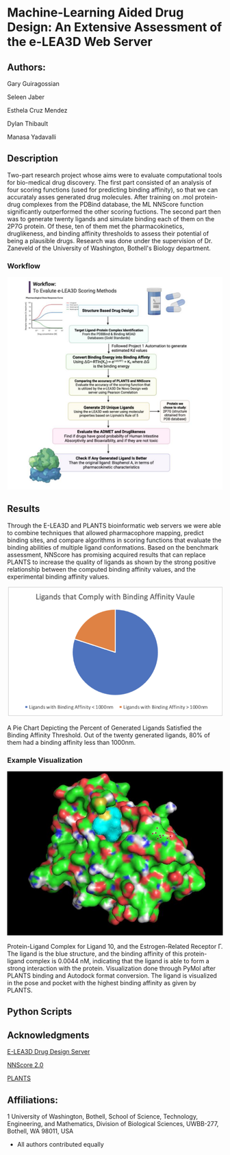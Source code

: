 # Machine-Learning Aided Drug Design: An Extensive Assessment of the e-LEA3D Web Server

## Authors:

Gary Guiragossian

Seleen Jaber 

Esthela Cruz Mendez 

Dylan Thibault

Manasa Yadavalli 

## Description
Two-part research project whose aims were to evaluate computational tools for bio-medical drug discovery. The first part consisted of an analysis of four scoring functions (used for predicting binding affinity), so that we can accurataly asses generated drug molecules. After training on .mol protein-drug complexes from the PDBind database, the ML NNScore function significantly outperformed the other scoring fuctions. The second part then was to generate twenty ligands and simulate binding each of them on the 2P7G protein. Of these, ten of them met the pharmacokinetics, druglikeness, and binding affinity thresholds to assess their potential of being a plausible drugs. Research was done under the supervision of Dr. Zaneveld of the University of Washington, Bothell's Biology department.

### Workflow
![Workflow](/workflowDiagram.png "Research Workflow")

## Results

Through the E-LEA3D and PLANTS bioinformatic web servers we were able to combine techniques that allowed pharmacophore mapping, predict binding sites, and compare algorithms in scoring functions that evaluate the binding abilities of multiple ligand conformations. Based on the benchmark assessment, NNScore has promising acquired results that can replace PLANTS to increase the quality of ligands as shown by the strong positive relationship between the computed binding affinity values, and the experimental binding affinity values.

![Binding Affinity Results](/bindingaffinityResults.png "bindingaffinityResults")

A Pie Chart Depicting the Percent of Generated Ligands Satisfied the Binding
Affinity Threshold. Out of the twenty generated ligands, 80% of them had a binding
affinity less than 1000nm. 

### Example Visualization
![Example Visualization](/protein-ligand10.png "Ligand10Visualization")

Protein-Ligand Complex for Ligand 10, and the Estrogen-Related Receptor
Γ. The ligand is the blue structure, and the binding affinity of this protein-ligand complex
is 0.0044 nM, indicating that the ligand is able to form a strong interaction with the
protein. Visualization done through PyMol after PLANTS binding and Autodock format
conversion. The ligand is visualized in the pose and pocket with the highest binding
affinity as given by PLANTS.

## Python Scripts




## Acknowledgments

[E-LEA3D Drug Design Server](https://www.hsls.pitt.edu/obrc/index.php?page=URL1275672987)

[NNScore 2.0](https://pubs.acs.org/doi/10.1021/ci2003889)

[PLANTS](https://link.springer.com/chapter/10.1007/11839088_22)

## Affiliations:
1 University of Washington, Bothell, School of Science, Technology, Engineering, and
Mathematics, Division of Biological Sciences, UWBB-277, Bothell, WA 98011,
USA
* All authors contributed equally

